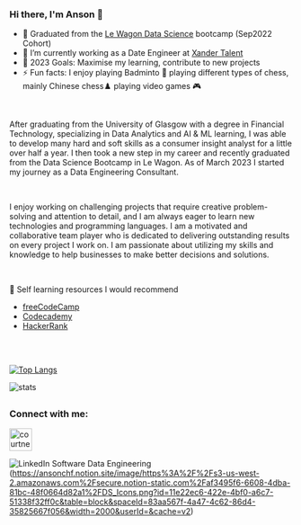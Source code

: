 ### Hi there, I'm Anson 👋

- 🌱  Graduated from the [Le Wagon Data Science](https://www.lewagon.com/data-science-course) bootcamp (Sep2022 Cohort)
- 🔭  I’m currently working as a Date Engineer at [Xander Talent](https://www.xandertalent.com/)
- 🥅  2023 Goals: Maximise my learning, contribute to new projects
- ⚡  Fun facts: I enjoy playing Badminto 🏸 playing different types of chess, mainly Chinese chess♟️ playing video games 🎮

<br/>

After graduating from the University of Glasgow with a degree in Financial Technology, specializing in Data Analytics and AI & ML learning, I was able to develop many hard and soft skills as a consumer insight analyst for a little over half a year. I then took a new step in my career and recently graduated from the Data Science Bootcamp in Le Wagon. As of March 2023 I started my journey as a Data Engineering Consultant. 

<br/>

I enjoy working on challenging projects that require creative problem-solving and attention to detail, and I am always eager to learn new technologies and programming languages. I am a motivated and collaborative team player who is dedicated to delivering outstanding results on every project I work on. I am passionate about utilizing my skills and knowledge to help businesses to make better decisions and solutions.

<br/>

💬 Self learning resources I would recommend 
- [freeCodeCamp](https://www.freecodecamp.org/learn/)
- [Codecademy](https://www.codecademy.com)
- [HackerRank](https://www.hackerrank.com/dashboard)


##
<br/>

[![Top Langs](https://github-readme-stats.vercel.app/api/top-langs/?username=Court534&layout=compact)](https://github.com/anuraghazra/github-readme-stats)


![stats](https://github-readme-stats.vercel.app/api?username=Court534&show_icons=true&&count_private=true&include_all_commits=true)

##
### Connect with me:

<a href="https://uk.linkedin.com/in/hon-fai-chow-10000918b" target="blank"><img align="center" src="https://cdn.jsdelivr.net/gh/devicons/devicon/icons/linkedin/linkedin-original.svg" alt="courtney-stow-178b8696" height="40" width="40" /></a>

![LinkedIn Software   Data Engineering](https://user-images.githubusercontent.com/85391216/221840948-ce6c53c9-567f-4d8d-9feb-be55359de81e.png)
(https://ansonchf.notion.site/image/https%3A%2F%2Fs3-us-west-2.amazonaws.com%2Fsecure.notion-static.com%2Faf3495f6-6608-4dba-81bc-48f0664d82a1%2FDS_Icons.png?id=11e22ec6-422e-4bf0-a6c7-51338f32ff0c&table=block&spaceId=83aa567f-4a47-4c62-86d4-35825667f056&width=2000&userId=&cache=v2)
